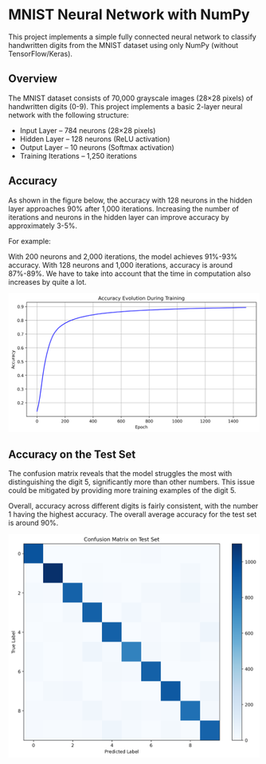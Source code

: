 # MNIST Neural Network with NumPy

This project implements a simple fully connected neural network to classify handwritten digits from the MNIST dataset using only NumPy (without TensorFlow/Keras).

## Overview

The MNIST dataset consists of 70,000 grayscale images (28×28 pixels) of handwritten digits (0-9).
This project implements a basic 2-layer neural network with the following structure:

- Input Layer – 784 neurons (28×28 pixels)
- Hidden Layer – 128 neurons (ReLU activation)
- Output Layer – 10 neurons (Softmax activation)
- Training Iterations – 1,250 iterations

## Accuracy

As shown in the figure below, the accuracy with 128 neurons in the hidden layer approaches 90% after 1,000 iterations. Increasing the number of iterations and neurons in the hidden layer can improve accuracy by approximately 3-5%.

For example:

With 200 neurons and 2,000 iterations, the model achieves 91%-93% accuracy.
With 128 neurons and 1,000 iterations, accuracy is around 87%-89%. We have to take into account that the time in computation also increases by quite a lot. 

![](figures/accuracy_evolution.png)


## Accuracy on the Test Set
The confusion matrix reveals that the model struggles the most with distinguishing the digit 5, significantly more than other numbers. This issue could be mitigated by providing more training examples of the digit 5.

Overall, accuracy across different digits is fairly consistent, with the number 1 having the highest accuracy. The overall average accuracy for the test set is around 90%.

![](figures/confusion_matrix.png)



